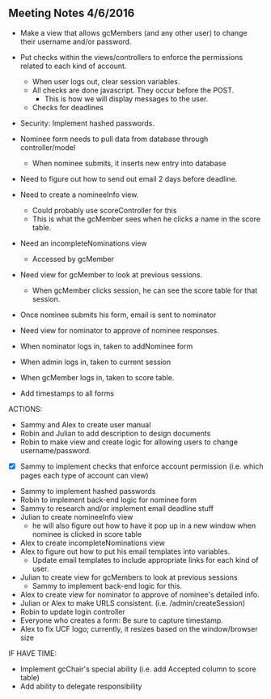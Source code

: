 Meeting Notes 4/6/2016
----------------------

- Make a view that allows gcMembers (and any other user) to change their username and/or password.
- Put checks within the views/controllers to enforce the permissions related to each kind of account.
    - When user logs out, clear session variables.
    - All checks are done javascript. They occur before the POST.
        - This is how we will display messages to the user.
    - Checks for deadlines
- Security: Implement hashed passwords.
- Nominee form needs to pull data from database through controller/model
    - When nominee submits, it inserts new entry into database
- Need to figure out how to send out email 2 days before deadline.
- Need to create a nomineeInfo view.
    - Could probably use scoreController for this
    - This is what the gcMember sees when he clicks a name in the score table.
- Need an incompleteNominations view
    - Accessed by gcMember
- Need view for gcMember to look at previous sessions.
    - When gcMember clicks session, he can see the score table for that session.
- Once nominee submits his form, email is sent to nominator
- Need view for nominator to approve of nominee responses.

- When nominator logs in, taken to addNominee form
- When admin logs in, taken to current session
- When gcMember logs in, taken to score table.

- Add timestamps to all forms

ACTIONS:
- Sammy and Alex to create user manual
- Robin and Julian to add description to design documents
- Robin to make view and create logic for allowing users to change username/password.

 - [x] Sammy to implement checks that enforce account permission (i.e. which pages each type of account can view)
- Sammy to implement hashed passwords
- Robin to implement back-end logic for nominee form
- Sammy to research and/or implement email deadline stuff
- Julian to create nomineeInfo view
    - he will also figure out how to have it pop up in a new window when nominee is clicked in score table
- Alex to create incompleteNominations view
- Alex to figure out how to put his email templates into variables.
    - Update email templates to include appropriate links for each kind of user.
- Julian to create view for gcMembers to look at previous sessions
    - Sammy to implement back-end logic for this.
- Alex to create view for nominator to approve of nominee's detailed info.
- Julian or Alex to make URLS consistent. (i.e. /admin/createSession)
- Robin to update login controller
- Everyone who creates a form: Be sure to capture timestamp.
- Alex to fix UCF logo; currently, it resizes based on the window/browser size

IF HAVE TIME:
- Implement gcChair's special ability (i.e. add Accepted column to score table)
- Add ability to delegate responsibility